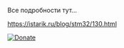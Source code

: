 Все подробности тут...

https://istarik.ru/blog/stm32/130.html


[![Donate](https://istarik.ru/uploads/images/00/00/01/2020/04/12/ff1b11.png)](https://istarik.ru/don.html)
